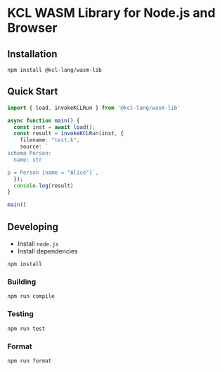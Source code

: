# KCL WASM Library for Node.js and Browser

## Installation

```shell
npm install @kcl-lang/wasm-lib
```

## Quick Start

```typescript
import { load, invokeKCLRun } from '@kcl-lang/wasm-lib'

async function main() {
  const inst = await load();
  const result = invokeKCLRun(inst, {
    filename: "test.k",
    source: `
schema Person:
  name: str

p = Person {name = "Alice"}`,
  });
  console.log(result)
}

main()
```

## Developing

- Install `node.js`
- Install dependencies

```shell
npm install
```

### Building

```shell
npm run compile
```

### Testing

```shell
npm run test
```

### Format

```shell
npm run format
```
